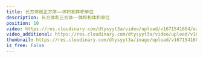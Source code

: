 ```yaml
---
title: 长方体和正方体——体积和体积单位
description: 长方体和正方体——体积和体积单位
position: 10
video: https://res.cloudinary.com/dtysyyt3a/video/upload/v1671541664/easymath/5年级下/03单元长方体和正方体/cfdz8c9ffjcp9stiyoqm.mp4
video_additional: https://res.cloudinary.com/dtysyyt3a/video/upload/v1671541750/easymath/5年级下/03单元长方体和正方体/每课一题的解答视频/xccewqka66xghdetuprt.mp4
thumbnail: https://res.cloudinary.com/dtysyyt3a/image/upload/v1671541666/easymath/5年级下/03单元长方体和正方体/zsoxciqrdgovysrg1h56.png
is_free: False
---
```

